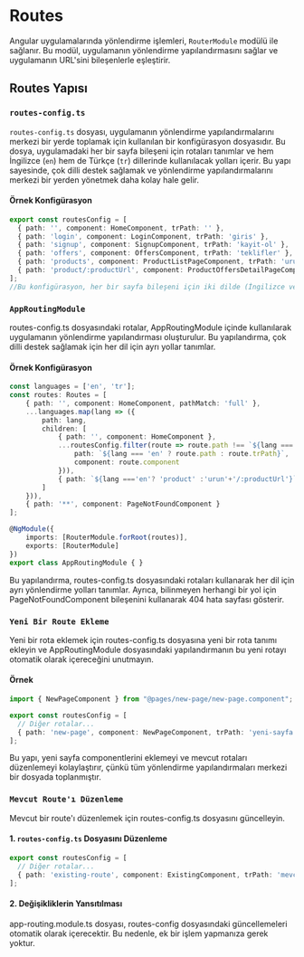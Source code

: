 # Routes

Angular uygulamalarında yönlendirme işlemleri, `RouterModule` modülü ile sağlanır. Bu modül, uygulamanın yönlendirme yapılandırmasını sağlar ve uygulamanın URL'sini bileşenlerle eşleştirir.

## Routes Yapısı

### `routes-config.ts`
`routes-config.ts` dosyası, uygulamanın yönlendirme yapılandırmalarını merkezi bir yerde toplamak için kullanılan bir konfigürasyon dosyasıdır. Bu dosya, uygulamadaki her bir sayfa bileşeni için rotaları tanımlar ve hem İngilizce (`en`) hem de Türkçe (`tr`) dillerinde kullanılacak yolları içerir. Bu yapı sayesinde, çok dilli destek sağlamak ve yönlendirme yapılandırmalarını merkezi bir yerden yönetmek daha kolay hale gelir.

#### Örnek Konfigürasyon
```typescript title="src/app/routes/routes-config.ts"
export const routesConfig = [
  { path: '', component: HomeComponent, trPath: '' },
  { path: 'login', component: LoginComponent, trPath: 'giris' },
  { path: 'signup', component: SignupComponent, trPath: 'kayit-ol' },
  { path: 'offers', component: OffersComponent, trPath: 'teklifler' },
  { path: 'products', component: ProductListPageComponent, trPath: 'urunler' },
  { path: 'product/:productUrl', component: ProductOffersDetailPageComponent, trPath: 'urun/:productUrl' }
];
//Bu konfigürasyon, her bir sayfa bileşeni için iki dilde (İngilizce ve Türkçe) yollar tanımlar.
```
### `AppRoutingModule`
routes-config.ts dosyasındaki rotalar, AppRoutingModule içinde kullanılarak uygulamanın yönlendirme yapılandırması oluşturulur. Bu yapılandırma, çok dilli destek sağlamak için her dil için ayrı yollar tanımlar.

#### Örnek Konfigürasyon
```typescript title="src/app/app-routing-module.ts"
const languages = ['en', 'tr'];
const routes: Routes = [
    { path: '', component: HomeComponent, pathMatch: 'full' },
    ...languages.map(lang => ({
        path: lang,
        children: [
            { path: '', component: HomeComponent },
            ...routesConfig.filter(route => route.path !== `${lang ==='en'? 'product' :'urun'+'/:productUrl'}`).map(route => ({
                path: `${lang === 'en' ? route.path : route.trPath}`,
                component: route.component
            })),
            { path: `${lang ==='en'? 'product' :'urun'+'/:productUrl'}`, component: ProductOffersDetailPageComponent },
        ]
    })),
    { path: '**', component: PageNotFoundComponent }
];

@NgModule({
    imports: [RouterModule.forRoot(routes)],
    exports: [RouterModule]
})
export class AppRoutingModule { }
```
Bu yapılandırma, routes-config.ts dosyasındaki rotaları kullanarak her dil için ayrı yönlendirme yolları tanımlar. Ayrıca, bilinmeyen herhangi bir yol için PageNotFoundComponent bileşenini kullanarak 404 hata sayfası gösterir.

### `Yeni Bir Route Ekleme`
Yeni bir rota eklemek için routes-config.ts dosyasına yeni bir rota tanımı ekleyin ve AppRoutingModule dosyasındaki yapılandırmanın bu yeni rotayı otomatik olarak içereceğini unutmayın.

#### Örnek
```typescript title="src/app/routes/routes-config.ts"
import { NewPageComponent } from "@pages/new-page/new-page.component";

export const routesConfig = [
  // Diğer rotalar...
  { path: 'new-page', component: NewPageComponent, trPath: 'yeni-sayfa' }
];
```
Bu yapı, yeni sayfa componentlerini eklemeyi ve mevcut rotaları düzenlemeyi kolaylaştırır, çünkü tüm yönlendirme yapılandırmaları merkezi bir dosyada toplanmıştır.

### `Mevcut Route'ı Düzenleme`
Mevcut bir route'ı düzenlemek için routes-config.ts dosyasını güncelleyin.

#### 1. `routes-config.ts` Dosyasını Düzenleme
```typescript title="src/app/routes/routes-config.ts"
export const routesConfig = [
  // Diğer rotalar...
  { path: 'existing-route', component: ExistingComponent, trPath: 'mevcut-sayfa' }
];
```
#### 2. Değişikliklerin Yansıtılması
app-routing.module.ts dosyası, routes-config dosyasındaki güncellemeleri otomatik olarak içerecektir. Bu nedenle, ek bir işlem yapmanıza gerek yoktur.

